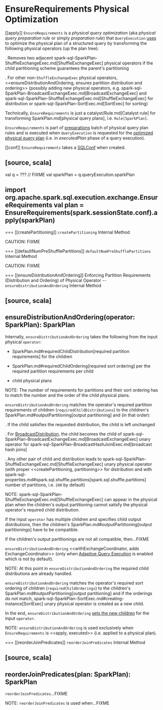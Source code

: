 # EnsureRequirements Physical Optimization

[[apply]]
`EnsureRequirements` is a *physical query optimization* (aka _physical query preparation rule_ or simply _preparation rule_) that `QueryExecution` [uses](../QueryExecution.md#preparations) to optimize the physical plan of a structured query by transforming the following physical operators (up the plan tree):

. Removes two adjacent spark-sql-SparkPlan-ShuffleExchangeExec.md[ShuffleExchangeExec] physical operators if the child partitioning scheme guarantees the parent's partitioning

. For other non-``ShuffleExchangeExec`` physical operators, <<ensureDistributionAndOrdering, ensures partition distribution and ordering>> (possibly adding new physical operators, e.g. spark-sql-SparkPlan-BroadcastExchangeExec.md[BroadcastExchangeExec] and spark-sql-SparkPlan-ShuffleExchangeExec.md[ShuffleExchangeExec] for distribution or spark-sql-SparkPlan-SortExec.md[SortExec] for sorting)

Technically, `EnsureRequirements` is just a catalyst/Rule.md[Catalyst rule] for transforming SparkPlan.md[physical query plans], i.e. `Rule[SparkPlan]`.

`EnsureRequirements` is part of [preparations](../QueryExecution.md#preparations) batch of physical query plan rules and is executed when `QueryExecution` is requested for the [optimized physical query plan](../QueryExecution.md#executedPlan) (i.e. in *executedPlan* phase of a query execution).

[[conf]]
`EnsureRequirements` takes a [SQLConf](../SQLConf.md) when created.

[source, scala]
----
val q = ??? // FIXME
val sparkPlan = q.queryExecution.sparkPlan

import org.apache.spark.sql.execution.exchange.EnsureRequirements
val plan = EnsureRequirements(spark.sessionState.conf).apply(sparkPlan)
----

=== [[createPartitioning]] `createPartitioning` Internal Method

CAUTION: FIXME

=== [[defaultNumPreShufflePartitions]] `defaultNumPreShufflePartitions` Internal Method

CAUTION: FIXME

=== [[ensureDistributionAndOrdering]] Enforcing Partition Requirements (Distribution and Ordering) of Physical Operator -- `ensureDistributionAndOrdering` Internal Method

[source, scala]
----
ensureDistributionAndOrdering(operator: SparkPlan): SparkPlan
----

Internally, `ensureDistributionAndOrdering` takes the following from the input physical `operator`:

* SparkPlan.md#requiredChildDistribution[required partition requirements] for the children

* SparkPlan.md#requiredChildOrdering[required sort ordering] per the required partition requirements per child

* child physical plans

NOTE: The number of requirements for partitions and their sort ordering has to match the number and the order of the child physical plans.

`ensureDistributionAndOrdering` matches the operator's required partition requirements of children (`requiredChildDistributions`) to the children's SparkPlan.md#outputPartitioning[output partitioning] and (in that order):

. If the child satisfies the requested distribution, the child is left unchanged

. For [BroadcastDistribution](../BroadcastDistribution.md), the child becomes the child of spark-sql-SparkPlan-BroadcastExchangeExec.md[BroadcastExchangeExec] unary operator for spark-sql-SparkPlan-BroadcastHashJoinExec.md[broadcast hash joins]

. Any other pair of child and distribution leads to spark-sql-SparkPlan-ShuffleExchangeExec.md[ShuffleExchangeExec] unary physical operator (with proper <<createPartitioning, partitioning>> for distribution and with spark-sql-properties.md#spark.sql.shuffle.partitions[spark.sql.shuffle.partitions] number of partitions, i.e. `200` by default)

NOTE: spark-sql-SparkPlan-ShuffleExchangeExec.md[ShuffleExchangeExec] can appear in the physical plan when the children's output partitioning cannot satisfy the physical operator's required child distribution.

If the input `operator` has multiple children and specifies child output distributions, then the children's SparkPlan.md#outputPartitioning[output partitionings] have to be compatible.

If the children's output partitionings are not all compatible, then...FIXME

`ensureDistributionAndOrdering` <<withExchangeCoordinator, adds ExchangeCoordinator>> (only when [Adaptive Query Execution](../new-and-noteworthy/adaptive-query-execution.md) is enabled which is not by default).

NOTE: At this point in `ensureDistributionAndOrdering` the required child distributions are already handled.

`ensureDistributionAndOrdering` matches the operator's required sort ordering of children (`requiredChildOrderings`) to the children's SparkPlan.md#outputPartitioning[output partitioning] and if the orderings do not match, spark-sql-SparkPlan-SortExec.md#creating-instance[SortExec] unary physical operator is created as a new child.

In the end, `ensureDistributionAndOrdering` [sets the new children](../catalyst/TreeNode.md#withNewChildren) for the input `operator`.

NOTE: `ensureDistributionAndOrdering` is used exclusively when `EnsureRequirements` is <<apply, executed>> (i.e. applied to a physical plan).

=== [[reorderJoinPredicates]] `reorderJoinPredicates` Internal Method

[source, scala]
----
reorderJoinPredicates(plan: SparkPlan): SparkPlan
----

`reorderJoinPredicates`...FIXME

NOTE: `reorderJoinPredicates` is used when...FIXME
